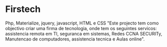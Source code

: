 # Firstech
Php, Materialize, jquery, javascript, HTML e CSS
"Este projecto tem como objectivo criar uma firma de tecnologia, onde tem os seguintes servicos: assistencia remota em TI, seguranca em sistemas, Redes CCNA SECURITy, Manutencao de computadores, assistencia tecnica e Aulas online".

